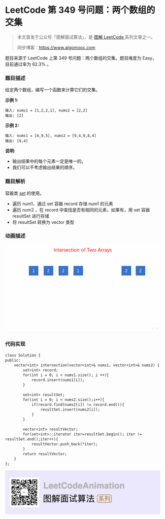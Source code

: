 # LeetCode 第 349 号问题：两个数组的交集

> 本文首发于公众号「图解面试算法」，是 [图解 LeetCode ](<https://github.com/MisterBooo/LeetCodeAnimation>) 系列文章之一。
>
> 同步博客：https://www.algomooc.com

题目来源于 LeetCode 上第 349 号问题：两个数组的交集。题目难度为 Easy，目前通过率为 62.3% 。

### 题目描述

给定两个数组，编写一个函数来计算它们的交集。

**示例 1:**

```
输入: nums1 = [1,2,2,1], nums2 = [2,2]
输出: [2]
```

**示例 2:**

```
输入: nums1 = [4,9,5], nums2 = [9,4,9,8,4]
输出: [9,4]
```

**说明:**

- 输出结果中的每个元素一定是唯一的。
- 我们可以不考虑输出结果的顺序。

### 题目解析

容器类 [set](https://zh.cppreference.com/w/cpp/container/set) 的使用。

- 遍历 num1，通过 set 容器 record 存储 num1 的元素
- 遍历 num2 ，在 record 中查找是否有相同的元素，如果有，用 set 容器 resultSet 进行存储
- 将 resultSet 转换为 vector 类型

### 动画描述

![](../Animation/Animation.gif)

### 代码实现

```
class Solution {
public:
    vector<int> intersection(vector<int>& nums1, vector<int>& nums2) {
        set<int> record;
        for(int i = 0; i < nums1.size(); i ++){
            record.insert(nums1[i]);
        }
        
        set<int> resultSet;
        for(int i = 0; i < nums2.size();i++){
            if(record.find(nums2[i]) != record.end()){
                resultSet.insert(nums2[i]);
            }
        }
        
        vector<int> resultVector;
        for(set<int>::iterator iter=resultSet.begin(); iter != resultSet.end();iter++){
            resultVector.push_back(*iter);
        }
        return resultVector;
    }
};
```

![](../../Pictures/qrcode.jpg)
